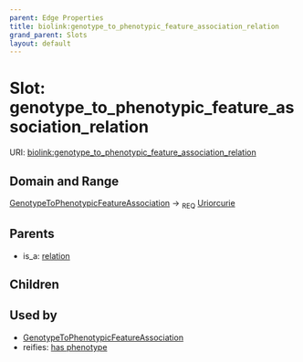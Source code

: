 ```yaml
---
parent: Edge Properties
title: biolink:genotype_to_phenotypic_feature_association_relation
grand_parent: Slots
layout: default
---
```


# Slot: genotype_to_phenotypic_feature_association_relation




URI: [biolink:genotype_to_phenotypic_feature_association_relation](https://w3id.org/biolink/vocab/genotype_to_phenotypic_feature_association_relation)

## Domain and Range

[GenotypeToPhenotypicFeatureAssociation](GenotypeToPhenotypicFeatureAssociation.md) ->  <sub>REQ</sub> [Uriorcurie](types/Uriorcurie.md)

## Parents

 *  is_a: [relation](relation.md)

## Children


## Used by

 * [GenotypeToPhenotypicFeatureAssociation](GenotypeToPhenotypicFeatureAssociation.md)
 *  reifies: [has phenotype](has_phenotype.md)
